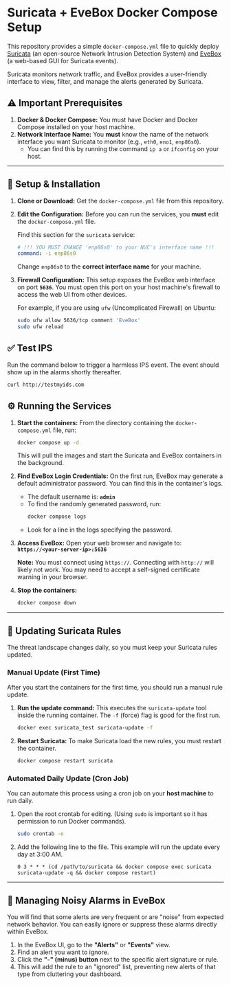 # Suricata + EveBox Docker Compose Setup

This repository provides a simple `docker-compose.yml` file to quickly deploy [Suricata](https://suricata.io/) (an open-source Network Intrusion Detection System) and [EveBox](https://evebox.org/) (a web-based GUI for Suricata events).

Suricata monitors network traffic, and EveBox provides a user-friendly interface to view, filter, and manage the alerts generated by Suricata.

## ⚠️ Important Prerequisites

1.  **Docker & Docker Compose:** You must have Docker and Docker Compose installed on your host machine.
2.  **Network Interface Name:** You **must** know the name of the network interface you want Suricata to monitor (e.g., `eth0`, `eno1`, `enp86s0`).
    * You can find this by running the command `ip a` or `ifconfig` on your host.

---

## 🚀 Setup & Installation

1.  **Clone or Download:** Get the `docker-compose.yml` file from this repository.

4.  **Edit the Configuration:** Before you can run the services, you **must** edit the `docker-compose.yml` file.

    Find this section for the `suricata` service:
    ```yml
    # !!! YOU MUST CHANGE 'enp86s0' to your NUC's interface name !!!
    command: -i enp86s0
    ```
    Change `enp86s0` to the **correct interface name** for your machine.

5.  **Firewall Configuration:** This setup exposes the EveBox web interface on port **`5636`**. You must open this port on your host machine's firewall to access the web UI from other devices.

    For example, if you are using `ufw` (Uncomplicated Firewall) on Ubuntu:
    ```sh
    sudo ufw allow 5636/tcp comment 'EveBox'
    sudo ufw reload
    ```

## ✅ Test IPS

Run the command below to trigger a harmless IPS event.  The event should show up in the alarms shortly thereafter.
```sh
curl http://testmyids.com
```

## ⚙️ Running the Services

1.  **Start the containers:**
    From the directory containing the `docker-compose.yml` file, run:
    ```sh
    docker compose up -d
    ```
    This will pull the images and start the Suricata and EveBox containers in the background.

2.  **Find EveBox Login Credentials:**
    On the first run, EveBox may generate a default administrator password. You can find this in the container's logs.
    * The default username is: **`admin`**
    * To find the randomly generated password, run:
        ```sh
        docker compose logs
        ```
    * Look for a line in the logs specifying the password.

3.  **Access EveBox:**
    Open your web browser and navigate to:
    **`https://<your-server-ip>:5636`**

    **Note:** You must connect using `https://`. Connecting with `http://` will likely not work. You may need to accept a self-signed certificate warning in your browser.

4.  **Stop the containers:**
    ```sh
    docker compose down
    ```

---

## 🔄 Updating Suricata Rules

The threat landscape changes daily, so you must keep your Suricata rules updated.

### Manual Update (First Time)

After you start the containers for the first time, you should run a manual rule update.

1.  **Run the update command:** This executes the `suricata-update` tool inside the running container. The `-f` (force) flag is good for the first run.
    ```sh
    docker exec suricata_test suricata-update -f
    ```

2.  **Restart Suricata:** To make Suricata load the new rules, you must restart the container.
    ```sh
    docker compose restart suricata
    ```

### Automated Daily Update (Cron Job)

You can automate this process using a cron job on your **host machine** to run daily.

1.  Open the root crontab for editing. (Using `sudo` is important so it has permission to run Docker commands).
    ```sh
    sudo crontab -e
    ```

2.  Add the following line to the file. This example will run the update every day at 3:00 AM.
    ```
    0 3 * * * (cd /path/to/suricata && docker compose exec suricata suricata-update -q && docker compose restart)
    ```

---

## 🔔 Managing Noisy Alarms in EveBox

You will find that some alerts are very frequent or are "noise" from expected network behavior. You can easily ignore or suppress these alarms directly within EveBox.

1.  In the EveBox UI, go to the **"Alerts"** or **"Events"** view.
2.  Find an alert you want to ignore.
3.  Click the **"-" (minus) button** next to the specific alert signature or rule.
4.  This will add the rule to an "ignored" list, preventing new alerts of that type from cluttering your dashboard.
